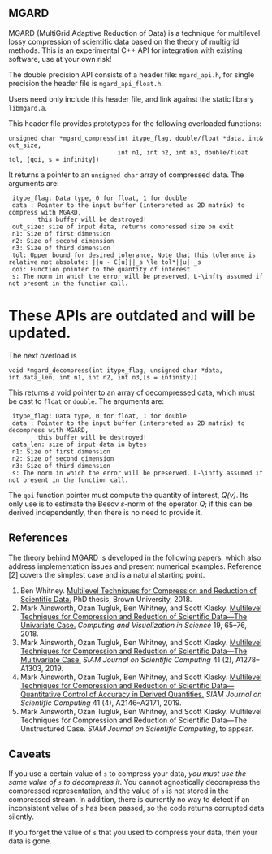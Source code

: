 ## MGARD

MGARD (MultiGrid Adaptive Reduction of Data) is a technique for multilevel lossy compression of scientific data based on the theory of multigrid methods.
This is an experimental C++ API for integration with existing software, use at your own risk!

The double precision API consists of a header file: `mgard_api.h`, for single precision the header file is `mgard_api_float.h`.

Users need only include this header file, and link against the static
library `libmgard.a`.

This header file provides prototypes for the following overloaded functions:

```
unsigned char *mgard_compress(int itype_flag, double/float *data, int& out_size,
                              int n1, int n2, int n3, double/float tol, [qoi, s = infinity])
```

It returns a pointer to an `unsigned char` array of compressed data.
The arguments are:

     itype_flag: Data type, 0 for float, 1 for double
     data : Pointer to the input buffer (interpreted as 2D matrix) to compress with MGARD,
            this buffer will be destroyed!
     out_size: size of input data, returns compressed size on exit
     n1: Size of first dimension
     n2: Size of second dimension
     n3: Size of third dimension
     tol: Upper bound for desired tolerance. Note that this tolerance is relative not absolute: ||u - C[u]||_s \le tol*||u||_s
     qoi: Function pointer to the quantity of interest
     s: The norm in which the error will be preserved, L-\infty assumed if not present in the function call.

# These APIs are outdated and will be updated. 
The next overload is

```
void *mgard_decompress(int itype_flag, unsigned char *data,
int data_len, int n1, int n2, int n3,[s = infinity])
```

This returns a void pointer to an array of decompressed data, which must be cast to `float` or `double`.
The arguments are:

     itype_flag: Data type, 0 for float, 1 for double
     data : Pointer to the input buffer (interpreted as 2D matrix) to decompress with MGARD,
            this buffer will be destroyed!
     data_len: size of input data in bytes
     n1: Size of first dimension
     n2: Size of second dimension
     n3: Size of third dimension
     s: The norm in which the error will be preserved, L-\infty assumed if not present in the function call.

The `qoi` function pointer must compute the quantity of interest, *Q(v)*.
Its only use is to estimate the Besov *s*-norm of the operator *Q*; if this can be derived independently, then there is no need to provide it.


## References

The theory behind MGARD is developed in the following papers, which also address implementation issues and present numerical examples.
Reference [2] covers the simplest case and is a natural starting point.

1. Ben Whitney. [Multilevel Techniques for Compression and Reduction of Scientific Data.][thesis] PhD thesis, Brown University, 2018.
2. Mark Ainsworth, Ozan Tugluk, Ben Whitney, and Scott Klasky. [Multilevel Techniques for Compression and Reduction of Scientific Data—The Univariate Case.][univariate] *Computing and Visualization in Science* 19, 65–76, 2018.
3. Mark Ainsworth, Ozan Tugluk, Ben Whitney, and Scott Klasky. [Multilevel Techniques for Compression and Reduction of Scientific Data—The Multivariate Case.][multivariate] *SIAM Journal on Scientific Computing* 41 (2), A1278–A1303, 2019.
4. Mark Ainsworth, Ozan Tugluk, Ben Whitney, and Scott Klasky. [Multilevel Techniques for Compression and Reduction of Scientific Data—Quantitative Control of Accuracy in Derived Quantities.][quantities] *SIAM Journal on Scientific Computing* 41 (4), A2146–A2171, 2019.
5. Mark Ainsworth, Ozan Tugluk, Ben Whitney, and Scott Klasky. Multilevel Techniques for Compression and Reduction of Scientific Data—The Unstructured Case. *SIAM Journal on Scientific Computing*, to appear.

[thesis]: https://doi.org/10.26300/ya1v-hn97
[univariate]: https://doi.org/10.1007/s00791-018-00303-9
[multivariate]: https://doi.org/10.1137/18M1166651
[quantities]: https://doi.org/10.1137/18M1208885

## Caveats

If you use a certain value of `s` to compress your data, *you must use the same value of `s` to decompress it*.
You cannot agnostically decompress the compressed representation, and the value of `s` is not stored in the compressed stream.
In addition, there is currently no way to detect if an inconsistent value of `s` has been passed, so the code returns corrupted data silently.

If you forget the value of `s` that you used to compress your data, then your data is gone.
